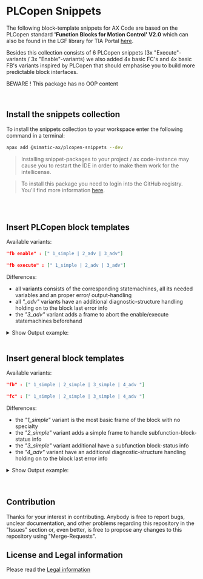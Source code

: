 # PLCopen Snippets

The following block-template snippets for AX Code are based on the 
PLCopen standard **'Function Blocks for Motion Control' V2.0** which can also be found in the LGF library for TIA Portal [here](https://support.industry.siemens.com/cs/ww/en/view/109479728).

Besides this collection consists of 6 PLCopen snippets (3x "Execute"-variants / 3x "Enable"-variants) we also added 4x basic FC's and 4x basic FB's variants inspired by PLCopen that should emphasise you to build more predictable block interfaces.  

BEWARE ! This package has no OOP content 

<br/> 

## Install the snippets collection

To install the snippets collection to your workspace enter the following command in a terminal:

```bash
apax add @simatic-ax/plcopen-snippets --dev
```
> Installing snippet-packages to your project / ax code-instance may cause you to restart the IDE in order to make them work for the intellicense.

> To install this package you need to login into the GitHub registry. You'll find more information [here](https://github.com/simatic-ax/.sharedstuff/blob/main/doc/personalaccesstoken.md).

<br/>
<br/> 

## Insert PLCopen block templates

Available variants:
```json
"fb enable" : [" 1_simple | 2_adv | 3_adv"]
```
```json
"fb execute" : [" 1_simple | 2_adv | 3_adv"]
``` 
Differences: <br>
- all variants consists of the corresponding statemachines, all its needed variables and an proper error/ output-handling
- all *"_adv"* variants have an additional diagnostic-structure handling holding on to the block last error info
- the *"3_adv"* variant adds a frame to abort the enable/execute statemachines beforehand

<details><summary>Show Output example:</summary>

![io](doc/img/plcopen_insert.gif)

</details>
<br/>

## Insert general block templates

Available variants:
```json
"fb" : [" 1_simple | 2_simple | 3_simple | 4_adv "]
```
```json
"fc" : [" 1_simple | 2_simple | 3_simple | 4_adv "]
```
Differences: <br>
- the *"1_simple"* variant is the most basic frame of the block with no specialty
- the *"2_simple"* variant adds a simple frame to handle subfunction-block-status info
- the *"3_simple"* variant additional have a subfunction block-status info
- the *"4_adv"* variant have an additional diagnostic-structure handling holding on to the block last error info

<details><summary>Show Output example:</summary>

![io](doc/img/generalblock_insert.gif)

</details>
<br/>
<br/>

## Contribution

Thanks for your interest in contributing. Anybody is free to report bugs, unclear documentation, and other problems regarding this repository in the "Issues" section or, even better, is free to propose any changes to this repository using "Merge-Requests".

## License and Legal information

Please read the [Legal information](LICENSE.md)
